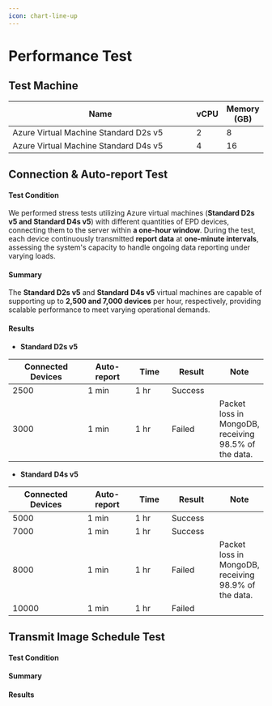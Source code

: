 ```yaml
---
icon: chart-line-up
---
```


# Performance Test

## Test Machine

<table><thead><tr><th width="467">Name</th><th>vCPU</th><th>Memory (GB)</th></tr></thead><tbody><tr><td>Azure Virtual Machine Standard D2s v5</td><td>2</td><td>8</td></tr><tr><td>Azure Virtual Machine Standard D4s v5</td><td>4</td><td>16</td></tr></tbody></table>

## Connection & Auto-report Test

#### Test Condition

We performed stress tests utilizing Azure virtual machines (**Standard D2s v5 and Standard D4s v5**) with different quantities of EPD devices, connecting them to the server within **a one-hour window**. During the test, each device continuously transmitted **report data** at **one-minute intervals**, assessing the system's capacity to handle ongoing data reporting under varying loads.

#### Summary

The **Standard D2s v5** and **Standard** **D4s v5** virtual machines are capable of supporting up to **2,500 and 7,000 devices** per hour, respectively, providing scalable performance to meet varying operational demands.

#### Results

* **Standard D2s v5**

<table><thead><tr><th width="204">Connected Devices</th><th width="123">Auto-report</th><th width="82">Time</th><th width="99">Result</th><th>Note</th></tr></thead><tbody><tr><td>2500</td><td>1 min</td><td>1 hr</td><td>Success</td><td></td></tr><tr><td>3000</td><td>1 min</td><td>1 hr</td><td>Failed</td><td>Packet loss in MongoDB, receiving 98.5% of the data.</td></tr></tbody></table>

* **Standard** **D4s v5**

<table><thead><tr><th width="201">Connected Devices</th><th width="123">Auto-report</th><th width="82">Time</th><th width="99">Result</th><th>Note</th></tr></thead><tbody><tr><td>5000</td><td>1 min</td><td>1 hr</td><td>Success</td><td></td></tr><tr><td>7000</td><td>1 min</td><td>1 hr</td><td>Success</td><td></td></tr><tr><td>8000</td><td>1 min</td><td>1 hr</td><td>Failed</td><td>Packet loss in MongoDB, receiving 98.9% of the data.</td></tr><tr><td>10000</td><td>1 min</td><td>1 hr</td><td>Failed</td><td></td></tr></tbody></table>

## Transmit Image Schedule Test

#### Test Condition

#### Summary

#### Results
